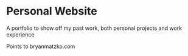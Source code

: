 # Personal Website
A portfolio to show off my past work, both personal projects and work experience

Points to bryanmatzko.com
